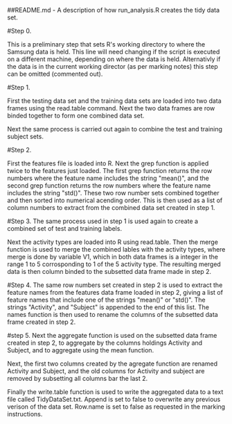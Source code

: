 ##README.md - A description of how run_analysis.R creates the tidy data set.

#Step 0.

This is a preliminary step that sets R's working directory to where the 
Samsung data is held. This line will need changing if the script is executed
on a different machine, depending on where the data is held. Alternativly if the
data is in the current working director (as per marking notes) this step can be
omitted (commented out).

#Step 1.

First the testing data set and the training data sets are loaded into two
data frames using the read.table command. Next the two data frames are row
binded together to form one combined data set.

Next the same process is carried out again to combine the test and training 
subject sets.

#Step 2.

First the features file is loaded into R. Next the grep function is applied 
twice to the features just loaded. The first grep function returns the row 
numbers where the feature name includes the string "mean()", and the second
grep function returns the row numbers where the feature name includes the 
string "std()". These two row number sets combined together and then sorted 
into numerical acending order. This is then used as a list of column numbers
to extract from the combined data set created in step 1.

#Step 3.
The same process used in step 1 is used again to create a combined set of
test and training labels.

Next the activity types are loaded into R using read.table. Then the merge
function is used to merge the combined lables with the activity types, where
merge is done by variable V1, which in both data frames is a integer in the
range 1 to 5 corrosponding to 1 of the 5 activity type. The resulting merged
data is then column binded to the subsetted data frame made in step 2.

#Step 4.
The same row numbers set created in step 2 is used to extract the feature names
from the features data frame loaded in step 2, giving a list of feature names
that include one of the strings "mean()" or "std()". The strings "Activity",
and "Subject" is appended to the end of this list. The names function is then
used to rename the columns of the subsetted data frame created in step 2.

#step 5.
Next the aggregate function is used on the subsetted data frame created 
in step 2, to aggregate by the columns holdings Activity and Subject, and
to aggregate using the mean function.

Next, the first two columns created by the agregate function are renamed 
Activity and Subject, and the old columns for Activity and subject are removed
by subsetting all columns bar the last 2.

Finally the write.table function is used to write the aggregated data to a text
file called TidyDataSet.txt. Append is set to false to overwrite any previous
verison of the data set. Row.name is set to false as requested in the marking
instructions.